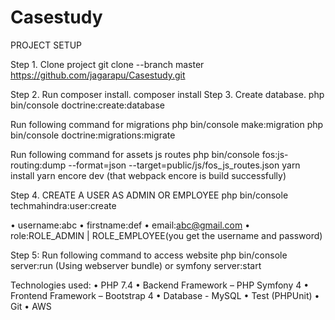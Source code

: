 # Casestudy

PROJECT SETUP

Step 1. Clone project 
git clone --branch master https://github.com/jagarapu/Casestudy.git

Step 2. Run composer install.
composer install
Step 3. Create database.
php bin/console doctrine:create:database

Run following command for migrations
php bin/console make:migration
php bin/console doctrine:migrations:migrate

Run following command for assets js routes
php bin/console fos:js-routing:dump --format=json --target=public/js/fos_js_routes.json
yarn install
yarn encore dev (that webpack encore is build successfully)


Step 4. CREATE A USER AS ADMIN OR EMPLOYEE
php bin/console techmahindra:user:create

• username:abc
• firstname:def
• email:abc@gmail.com
• role:ROLE_ADMIN | ROLE_EMPLOYEE(you get the username and password)

Step 5:
Run following command to access website
php bin/console server:run (Using webserver bundle)
or
symfony server:start



Technologies used:
• PHP 7.4
•	Backend Framework – PHP Symfony 4
•	Frontend Framework – Bootstrap 4
•	Database - MySQL
•	Test (PHPUnit)
•	Git
• AWS
